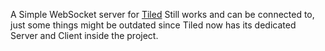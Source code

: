 A Simple WebSocket server for [Tiled](https://github.com/Jemko0/Tiled)
Still works and can be connected to, just some things might be outdated since Tiled now has its dedicated
Server and Client inside the project.
